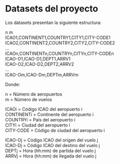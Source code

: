 # Datasets del proyecto

Los datasets presentan la siguiente estructura:

n m  
ICAO1,CONTINENT1,COUNTRY1,CITY1,CITY-CODE1  
ICAO2,CONTINENT2,COUNTRY2,CITY2,CITY-CODE2  
...  
ICAOn,CONTINENTn,COUNTRYn,CITYn,CITY-CODEn  
ICAO-O1,ICAO-D1,DEPT1,ARRV1  
ICAO-O2,ICAO-D2,DEPT2,ARRV2  
...  
ICAO-Om,ICAO-Dm,DEPTm,ARRVm  
  
Donde:  
  
n = Número de aeropuertos  
m = Número de vuelos  
  
ICAOi = Código ICAO del aeropuerto i  
CONTINENTi = Continente del aeropuerto i  
COUNTRYi = País del aeropuerto i  
CITYi = Ciudad del aeropuerto i  
CITY-CODE = Código de ciudad del aeropuerto i  
  
ICAO-Oj = Código ICAO del origen del vuelo j  
ICAO-Dj = Código ICAO del destino del vuelo j  
DEPTj = Hora (hh:mm) de partida del vuelo j  
ARRVj = Hora (hh:mm) de llegada del vuelo j  

